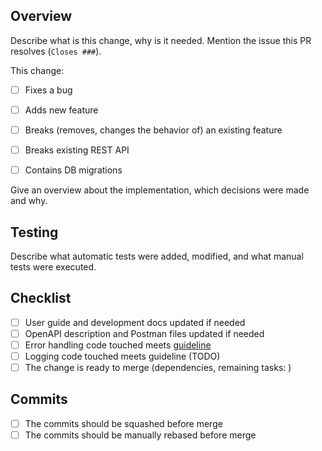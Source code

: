 ## Overview

Describe what is this change, why is it needed. Mention the issue this PR resolves (`Closes ###`).

This change:

- [ ] Fixes a bug
- [ ] Adds new feature
- [ ] Breaks (removes, changes the behavior of) an existing feature
- [ ] Breaks existing REST API
- [ ] Contains DB migrations


Give an overview about the implementation, which decisions were made and why.

## Testing

Describe what automatic tests were added, modified, and what manual tests were executed.

## Checklist

- [ ] User guide and development docs updated if needed
- [ ] OpenAPI description and Postman files updated if needed
- [ ] Error handling code touched meets [guideline](/docs/error-handling-guide.md)
- [ ] Logging code touched meets guideline (TODO)
- [ ] The change is ready to merge (dependencies, remaining tasks: )

## Commits

- [ ] The commits should be squashed before merge
- [ ] The commits should be manually rebased before merge
